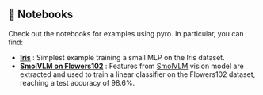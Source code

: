 ## 📓 Notebooks

Check out the  notebooks for examples using pyro. In particular, you can find:
- **[Iris](https://github.com/peacefulotter/pyroml/blob/main/notebooks/iris.ipynb)** : Simplest example training a small MLP on the Iris dataset.
- **[SmolVLM on Flowers102](https://github.com/peacefulotter/pyroml/blob/main/notebooks/smolvlm-flowers102.ipynb)** : Features from [SmolVLM](https://github.com/huggingface/smollm) vision model are extracted and used to train a linear classifier on the Flowers102 dataset, reaching a test accuracy of 98.6%.
